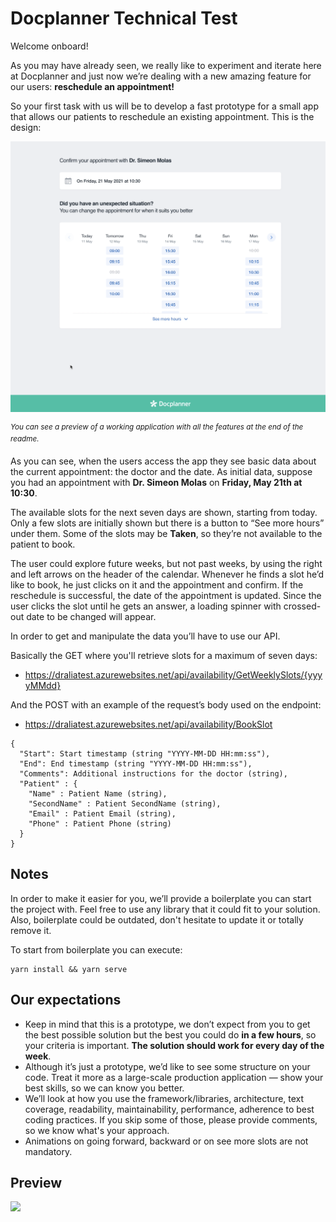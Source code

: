 # Docplanner Technical Test

Welcome onboard!

As you may have already seen, we really like to experiment and iterate here at Docplanner and just now we’re dealing
with a new amazing feature for our users: **reschedule an appointment!**

So your first task with us will be to develop a fast prototype for a small app that allows our patients to reschedule an
existing appointment. This is the design:

![Basic design](./assets/ui-example.png)

<sup><i>You can see a preview of a working application with all the features at the end of the readme.</i></sup>

As you can see, when the users access the app they see basic data about the current appointment: the doctor and the
date. As initial data, suppose you had an appointment with **Dr. Simeon Molas** on **Friday, May 21th at 10:30**.

The available slots for the next seven days are shown, starting from today. Only a few slots are initially shown but
there is a button to “See more hours” under them. Some of the slots may be **Taken**, so they’re not available to the
patient to book.

The user could explore future weeks, but not past weeks, by using the right and left arrows on the header of the
calendar. Whenever he finds a slot he’d like to book, he just clicks on it and the appointment and confirm. If the
reschedule is successful, the date of the appointment is updated. Since the user clicks the slot until he gets an
answer, a loading spinner with crossed-out date to be changed will appear.

In order to get and manipulate the data you’ll have to use our API.

Basically the GET where you'll retrieve slots for a maximum of seven days:

- https://draliatest.azurewebsites.net/api/availability/GetWeeklySlots/{yyyyMMdd}

And the POST with an example of the request’s body used on the endpoint:

- https://draliatest.azurewebsites.net/api/availability/BookSlot

```
{
  "Start": Start timestamp (string "YYYY-MM-DD HH:mm:ss"),
  "End": End timestamp (string "YYYY-MM-DD HH:mm:ss"),
  "Comments": Additional instructions for the doctor (string),
  "Patient" : {
    "Name" : Patient Name (string),
    "SecondName" : Patient SecondName (string),
    "Email" : Patient Email (string),
    "Phone" : Patient Phone (string)
  }
}
```

## Notes
In order to make it easier for you, we’ll provide a boilerplate you can start the project with. Feel free to use any
library that it could fit to your solution. Also, boilerplate could be outdated, don't hesitate to update it or totally
remove it.

To start from boilerplate you can execute:

```
yarn install && yarn serve
```

## Our expectations
* Keep in mind that this is a prototype, we don’t expect from you to get the best possible solution but the best you could
do **in a few hours**, so your criteria is important. **The solution should work for every day of the week**.
* Although it’s just a prototype, we’d like to see some structure on your code. Treat it more as a large-scale production
application — show your best skills, so we can know you better.
* We’ll look at how you use the framework/libraries, architecture, text coverage, readability, maintainability,
performance, adherence to best coding practices. If you skip some of those, please provide comments, so we know what's
your approach.
* Animations on going forward, backward or on see more slots are not mandatory.

## Preview

![](./assets/video.gif)

